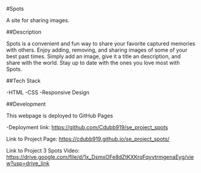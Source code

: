 #Spots

A site for sharing images.

##Description

Spots is a convenient and fun way to share your favorite captured memories with others. Enjoy adding, removing, and sharing images of some of your best past times. Simply add an image, give it a title an description, and share with the world. Stay up to date with the ones you love most with Spots.

##Tech Stack

-HTML
-CSS
-Responsive Design

##Development

This webpage is deployed to GitHub Pages

-Deployment link: https://github.com/Cdubb919/se_project_spots

Link to Project Page: https://cdubb919.github.io/se_project_spots/

Link to Project 3 Spots Video: https://drive.google.com/file/d/1x_DsmxOFe8dZtKXKrqFqyvtrmgenaEyg/view?usp=drive_link

